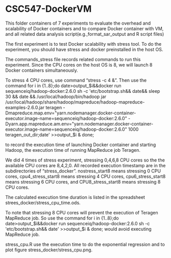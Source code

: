 # CSC547-DockerVM

This folder containers of 7 experiments to evaluate the overhead and scalability of Docker containers and to compare Docker container with VM, and all related data analysis script(e.g.,format_sar_output and R script files)

The first experiment is to test Docker scalability with stress tool. To do the experiment, you should have stress and docker preinstalled in the host OS.

The commands_stress file records related commands to run this experiment.  Since the CPU cores on the host OS is 8, we will launch 8 Docker containers simultaneously.

To stress 4 CPU cores, use command “stress -c 4 &”. Then use the command 
for i in {1..8};do 
date>output_$i&&docker run sequenceiq/hadoop-docker:2.6.0 sh -c 'etc/bootstrap.sh&& date&& sleep 30 && date && /usr/local/hadoop/bin/hadoop jar /usr/local/hadoop/share/hadoop/mapreduce/hadoop-mapreduce-examples-2.6.0.jar  teragen  -Dmapreduce.map.env="yarn.nodemanager.docker-container-executor.image-name=sequenceiq/hadoop-docker:2.6.0" -Dyarn.app.mapreduce.am.env="yarn.nodemanager.docker-container-executor.image-name=sequenceiq/hadoop-docker:2.6.0"   1000   teragen_out_dir;date' >>output_$i & 
done;

to record the execution time of launching Docker container and starting Hadoop, the execution time of  running MapReduce job Teragen.

We did 4 times of stress experiment, stressing 0,4,6,8 CPU cores so the the available CPU cores are 8,4,2,0. All recorded execution timestamp are in the subdirectories of “stress_docker”. nostress_start8 means stressing 0 CPU cores, cpu4_stress_start8 means stressing 4 CPU cores, cpu6_stress_start8 means stressing 6 CPU cores, and CPU8_stress_start8 means stressing 8 CPU cores.

The calculated execution time duration is listed in the spreadsheet strees_docker/stress_cpu_time.ods.

To note that stressing 8 CPU cores will prevent the execution of Teragen MapReduce job. So use the command 
for i in {1..8};do  date>output_$i&&docker run sequenceiq/hadoop-docker:2.6.0 sh -c 'etc/bootstrap.sh&& date' >>output_$i &  done;
would avoid executing MapReduce job.

stress_cpu.R use the execution time to do the exponential regression and to plot figure stress_docker/stress_cpu.png.
